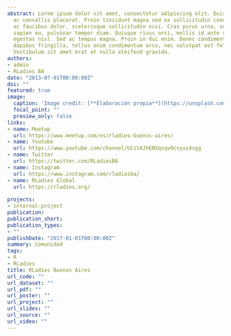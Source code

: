 ```yaml
---
abstract: Lorem ipsum dolor sit amet, consectetur adipiscing elit. Duis posuere tellus
  ac convallis placerat. Proin tincidunt magna sed ex sollicitudin condimentum. Sed
  ac faucibus dolor, scelerisque sollicitudin nisi. Cras purus urna, suscipit quis
  sapien eu, pulvinar tempor diam. Quisque risus orci, mollis id ante sit amet, gravida
  egestas nisl. Sed ac tempus magna. Proin in dui enim. Donec condimentum, sem id
  dapibus fringilla, tellus enim condimentum arcu, nec volutpat est felis vel metus.
  Vestibulum sit amet erat at nulla eleifend gravida.
authors:
- admin
- RLadies BA
date: "2013-07-01T00:00:00Z"
doi: ""
featured: true
image:
  caption: 'Image credit: [**Elaboración propia**](https://unsplash.com)'
  focal_point: ""
  preview_only: false
links:
- name: Meetup
  url: https://www.meetup.com/es/rladies-buenos-aires/
- name: Youtube
  url: https://www.youtube.com/channel/UCztAJhENVqsqv0cvyxs4sgg
- name: Twitter
  url: https://twitter.com/RLadiesBA
- name: Instagram
  url: https://www.instagram.com/rladiesba/
- name: RLadies Global
  url: https://rladies.org/
  
projects:
- internal-project
publication:  
publication_short: 
publication_types:
- ""
publishDate: "2017-01-01T00:00:00Z"
summary: Comunidad
tags:
- R
- RLadies
title: RLadies Buenos Aires
url_code: ""
url_dataset: ""
url_pdf: ""
url_poster: ""
url_project: ""
url_slides: ""
url_source: ""
url_video: ""
---
```



